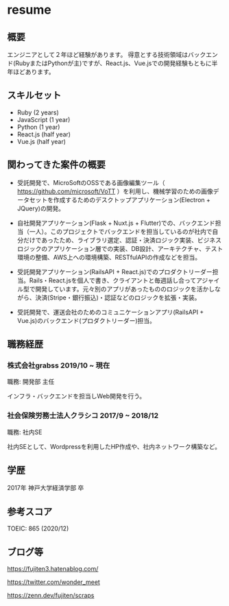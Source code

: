 # resume

## 概要

エンジニアとして２年ほど経験があります。
得意とする技術領域はバックエンド(RubyまたはPythonが主)ですが、React.js、Vue.jsでの開発経験もともに半年ほどあります。

## スキルセット

- Ruby (2 years)
- JavaScript (1 year)
- Python (1 year)
- React.js (half year)
- Vue.js (half year)

## 関わってきた案件の概要

- 受託開発で、MicroSoftのOSSである画像編集ツール（ https://github.com/microsoft/VoTT ）を利用し、機械学習のための画像データセットを作成するためのデスクトップアプリケーション(Electron + JQuery)の開発。

- 自社開発アプリケーション(Flask + Nuxt.js + Flutter)での、バックエンド担当（一人）。このプロジェクトでバックエンドを担当しているのが社内で自分だけであったため、ライブラリ選定、認証・決済ロジック実装、ビジネスロジックのアプリケーション層での実装、DB設計、アーキテクチャ、テスト環境の整備、AWS上への環境構築、RESTfulAPIの作成などを担当。

- 受託開発アプリケーション(RailsAPI + React.js)でのプロダクトリーダー担当。Rails・React.jsを個人で書き、クライアントと毎週話し合ってアジャイル型で開発しています。元々別のアプリがあったもののロジックを活かしながら、決済(Stripe・銀行振込)・認証などのロジックを拡張・実装。

- 受託開発で、運送会社のためのコミュニケーションアプリ(RailsAPI + Vue.js)のバックエンド(プロダクトリーダー)担当。

## 職務経歴

### 株式会社grabss 2019/10 ~ 現在

職務: 開発部 主任

インフラ・バックエンドを担当しWeb開発を行う。

### 社会保険労務士法人クラシコ 2017/9 ~ 2018/12

職務: 社内SE

社内SEとして、Wordpressを利用したHP作成や、社内ネットワーク構築など。

## 学歴

2017年 神戸大学経済学部 卒 

## 参考スコア

TOEIC: 865 (2020/12)

## ブログ等

https://fujiten3.hatenablog.com/

https://twitter.com/wonder_meet

https://zenn.dev/fujiten/scraps
